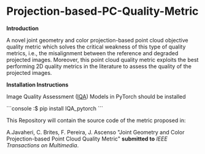 # Projection-based-PC-Quality-Metric
<b>Introduction</b>
<p>A novel joint geometry and color projection-based point cloud objective quality metric which solves the critical weakness of this type of quality metrics, i.e., the misalignment between the reference and degraded projected images. Moreover, this point cloud quality metric exploits the best performing 2D quality metrics in the literature to assess the quality of the projected images.</p>
<b>Installation Instructions</b>
<p>Image Quality Assessment (<a href="https://pypi.org/project/IQA-pytorch/">IQA</a>) Models in PyTorch should be installed</p>
```console
:$ pip install IQA_pytorch
```
<p>This Repository will contain the source code of the metric proposed in:</p>
A.Javaheri, C. Brites, F. Pereira, J. Ascenso "Joint Geometry and Color Projection-based Point Cloud Quality Metric" <b>submitted to</b> <i>IEEE Transactions on Multimedia</i>.
